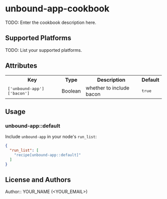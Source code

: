 # unbound-app-cookbook

TODO: Enter the cookbook description here.

## Supported Platforms

TODO: List your supported platforms.

## Attributes

<table>
  <tr>
    <th>Key</th>
    <th>Type</th>
    <th>Description</th>
    <th>Default</th>
  </tr>
  <tr>
    <td><tt>['unbound-app']['bacon']</tt></td>
    <td>Boolean</td>
    <td>whether to include bacon</td>
    <td><tt>true</tt></td>
  </tr>
</table>

## Usage

### unbound-app::default

Include `unbound-app` in your node's `run_list`:

```json
{
  "run_list": [
    "recipe[unbound-app::default]"
  ]
}
```

## License and Authors

Author:: YOUR_NAME (<YOUR_EMAIL>)
